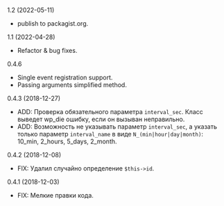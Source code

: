 1.2 (2022-05-11)
- publish to packagist.org.

1.1 (2022-04-28)
- Refactor & bug fixes.

0.4.6
- Single event registration support.
- Passing arguments simplified method.

0.4.3 (2018-12-27)
- ADD: Проверка обязательного параметра `interval_sec`. Класс выведет wp_die ошибку, если он вызыван неправильно.
- ADD: Возможность не указывать параметр `interval_sec`, а указать только параметр `interval_name` в виде `N_(min|hour|day|month)`: 10_min, 2_hours, 5_days, 2_month.

0.4.2 (2018-12-08)
- FIX: Удалил случайно определение `$this->id`.

0.4.1 (2018-12-03)
- FIX: Мелкие правки кода.
